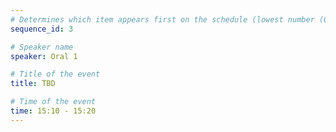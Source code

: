 ```yaml
---
# Determines which item appears first on the schedule (lowest number (0) appears first)
sequence_id: 3

# Speaker name
speaker: Oral 1

# Title of the event
title: TBD

# Time of the event
time: 15:10 - 15:20
---
```

